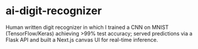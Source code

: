 # ai-digit-recognizer
Human written digit recognizer in which I trained a CNN on MNIST (TensorFlow/Keras) achieving >99% test accuracy; served predictions via a Flask API and built a Next.js canvas UI for real-time inference.
